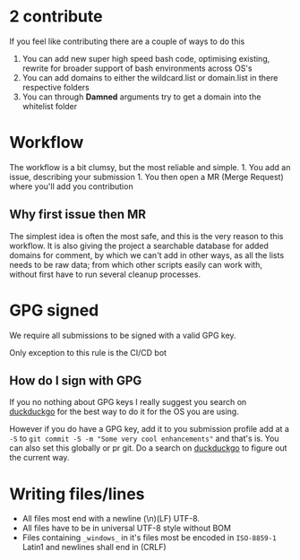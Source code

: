# 2 contribute

If you feel like contributing there are a couple of ways to do this

1. You can add new super high speed bash code, optimising existing, rewrite for 
    broader support of bash environments across OS's
1. You can add domains to either the wildcard.list or domain.list in there 
    respective folders
1. You can through **Damned** arguments try to get a domain into the whitelist
    folder

# Workflow

The workflow is a bit clumsy, but the most reliable and simple.
    1. You add an issue, describing your submission
    1. You then open a MR (Merge Request) where you'll add you contribution

## Why first issue then MR
The simplest idea is often the most safe, and this is the very reason to this 
workflow. It is also giving the project a searchable database for added domains
for comment, by which we can't add in other ways, as all the lists needs to be 
raw data; from which other scripts easily can work with, without first have to 
run several cleanup processes.

# GPG signed
We require all submissions to be signed with a valid GPG key.

Only exception to this rule is the CI/CD bot

## How do I sign with GPG
If you no nothing about GPG keys I really suggest you search on 
[duckduckgo](https://duckduckgo.com) for the best way to do it for the OS you 
are using.

However if you do have a GPG key, add it to you submission profile add at a `-S`
to `git commit -S -m "Some very cool enhancements"` and that's is. You can also 
set this globally or pr git. Do a search on [duckduckgo](https://duckduckgo.com)
to figure out the current way.

# Writing files/lines
- All files most end with a newline (\n)(LF) UTF-8.
- All files have to be in universal UTF-8 style without BOM
- Files containing `_windows_` in it's files most be encoded in `ISO-8859-1`
  Latin1 and newlines shall end in (CRLF)
